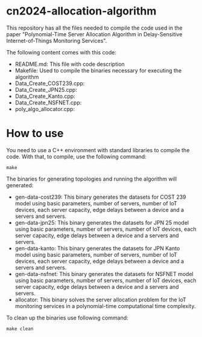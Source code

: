 # cn2024-allocation-algorithm

This repository has all the files needed to compile the code used in the paper "Polynomial-Time Server Allocation Algorithm in Delay-Sensitive Internet-of-Things Monitoring Services".

The following content comes with this code:

 * README.md: This file with code description
 * Makefile: Used to compile the binaries necessary for executing the algorithm
 * Data_Create_COST239.cpp:
 * Data_Create_JPN25.cpp:
 * Data_Create_Kanto.cpp:
 * Data_Create_NSFNET.cpp:
 * poly_algo_allocator.cpp:

# How to use

You need to use a C++ environment with standard libraries to compile the code. With
that, to compile, use the following command:

```
make
```

The binaries for generating topologies and running the algorithm will generated:

 * gen-data-cost239: This binary generates the datasets for COST 239 model using basic parameters, number of servers, number of IoT devices, each server capacity, edge delays between a device and a servers and servers.
 * gen-data-jpn25: This binary generates the datasets for JPN 25 model using basic parameters, number of servers, number of IoT devices, each server capacity, edge delays between a device and a servers and servers.
 * gen-data-kanto: This binary generates the datasets for JPN Kanto model using basic parameters, number of servers, number of IoT devices, each server capacity, edge delays between a device and a servers and servers.
 * gen-data-nsfnet: This binary generates the datasets for NSFNET model using basic parameters, number of servers, number of IoT devices, each server capacity, edge delays between a device and a servers and servers. 
 * allocator: This binary solves the server allocation problem for the IoT monitoring services in a polynomial-time computational time complexity.


To clean up the binaries use following command:

```
make clean
```
